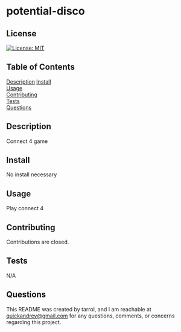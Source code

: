 # potential-disco

## License
[![License: MIT](https://img.shields.io/badge/License-MIT-yellow.svg)](https://opensource.org/licenses/MIT)

## Table of Contents
[Description](#description) 
[Install](#install)  
[Usage](#usage)  
[Contributing](#contributing)  
[Tests](#tests)  
[Questions](#questions)  

## Description
Connect 4 game 

## Install
No install necessary

## Usage
Play connect 4

## Contributing
Contributions are closed.

## Tests
N/A

## Questions
This README was created by tarrol, and I am reachable at quickandrey@gmail.com for any questions, comments, or concerns regarding this project.
